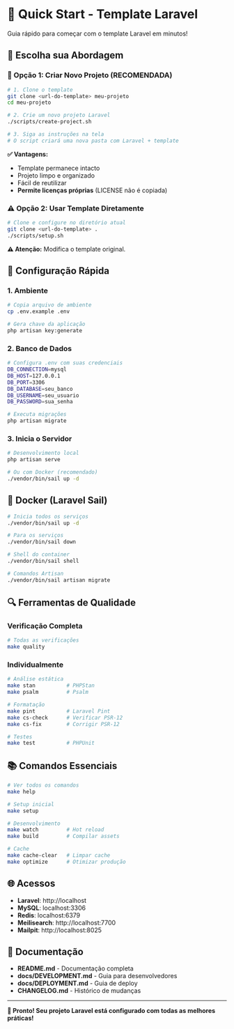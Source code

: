 # 🚀 Quick Start - Template Laravel

Guia rápido para começar com o template Laravel em minutos!

## 🎯 **Escolha sua Abordagem**

### **🚀 Opção 1: Criar Novo Projeto (RECOMENDADA)**

```bash
# 1. Clone o template
git clone <url-do-template> meu-projeto
cd meu-projeto

# 2. Crie um novo projeto Laravel
./scripts/create-project.sh

# 3. Siga as instruções na tela
# O script criará uma nova pasta com Laravel + template
```

**✅ Vantagens:**
- Template permanece intacto
- Projeto limpo e organizado
- Fácil de reutilizar
- **Permite licenças próprias** (LICENSE não é copiada)

### **⚠️ Opção 2: Usar Template Diretamente**

```bash
# Clone e configure no diretório atual
git clone <url-do-template> .
./scripts/setup.sh
```

**⚠️ Atenção:** Modifica o template original.

## 🔧 **Configuração Rápida**

### **1. Ambiente**
```bash
# Copia arquivo de ambiente
cp .env.example .env

# Gera chave da aplicação
php artisan key:generate
```

### **2. Banco de Dados**
```bash
# Configura .env com suas credenciais
DB_CONNECTION=mysql
DB_HOST=127.0.0.1
DB_PORT=3306
DB_DATABASE=seu_banco
DB_USERNAME=seu_usuario
DB_PASSWORD=sua_senha

# Executa migrações
php artisan migrate
```

### **3. Inicia o Servidor**
```bash
# Desenvolvimento local
php artisan serve

# Ou com Docker (recomendado)
./vendor/bin/sail up -d
```

## 🐳 **Docker (Laravel Sail)**

```bash
# Inicia todos os serviços
./vendor/bin/sail up -d

# Para os serviços
./vendor/bin/sail down

# Shell do container
./vendor/bin/sail shell

# Comandos Artisan
./vendor/bin/sail artisan migrate
```

## 🔍 **Ferramentas de Qualidade**

### **Verificação Completa**
```bash
# Todas as verificações
make quality
```

### **Individualmente**
```bash
# Análise estática
make stan          # PHPStan
make psalm         # Psalm

# Formatação
make pint          # Laravel Pint
make cs-check      # Verificar PSR-12
make cs-fix        # Corrigir PSR-12

# Testes
make test          # PHPUnit
```

## 📚 **Comandos Essenciais**

```bash
# Ver todos os comandos
make help

# Setup inicial
make setup

# Desenvolvimento
make watch         # Hot reload
make build         # Compilar assets

# Cache
make cache-clear   # Limpar cache
make optimize      # Otimizar produção
```

## 🌐 **Acessos**

- **Laravel**: http://localhost
- **MySQL**: localhost:3306
- **Redis**: localhost:6379
- **Meilisearch**: http://localhost:7700
- **Mailpit**: http://localhost:8025

## 📖 **Documentação**

- **README.md** - Documentação completa
- **docs/DEVELOPMENT.md** - Guia para desenvolvedores
- **docs/DEPLOYMENT.md** - Guia de deploy
- **CHANGELOG.md** - Histórico de mudanças

---

**🎉 Pronto! Seu projeto Laravel está configurado com todas as melhores práticas!**
